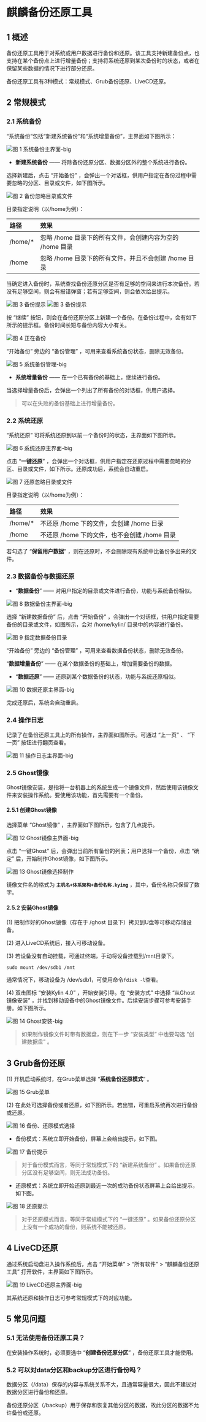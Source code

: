 # 麒麟备份还原工具

## 1 概述

备份还原工具用于对系统或用户数据进行备份和还原。该工具支持新建备份点，也支持在某个备份点上进行增量备份；支持将系统还原到某次备份时的状态，或者在保留某些数据的情况下进行部分还原。

备份还原工具有3种模式：常规模式、Grub备份还原、LiveCD还原。

## 2 常规模式

### 2.1 系统备份

“系统备份”包括“新建系统备份”和“系统增量备份”，主界面如下图所示：

![图 1 系统备份主界面-big](image/1.png)

- **新建系统备份** —— 将除备份还原分区、数据分区外的整个系统进行备份。

选择新建后，点击 “开始备份” ，会弹出一个对话框，供用户指定在备份过程中需要忽略的分区、目录或文件，如下图所示。

![图 2 备份忽略目录或文件](image/2.png)

目录指定说明（以/home为例）：

|  路径 | 效果  |
| :------------ | :------------ |
| /home/\*  |  忽略 /home 目录下的所有文件，会创建内容为空的 /home 目录 |
| /home  | 忽略 /home 目录下的所有文件，并且不会创建 /home 目录  |

当确定进入备份时，系统查找备份还原分区是否有足够的空间来进行本次备份。若没有足够空间，则会有报错弹窗；若有足够空间，则会依次给出提示。
 
![图 3 备份提示](image/3.png)
![图 3 备份提示](image/3-2.png)

按 “继续” 按钮，则会在备份还原分区上新建一个备份。在备份过程中，会有如下所示的提示框。备份时间长短与备份内容大小有关。

![图 4 正在备份](image/4.png)

“开始备份” 旁边的 “备份管理” ，可用来查看系统备份状态，删除无效备份。

![图 5 系统备份管理-big](image/5.png)

- **系统增量备份** —— 在一个已有备份的基础上，继续进行备份。

当选择增量备份后，会弹出一个列出了所有备份的对话框，供用户选择。

> 可以在失败的备份基础上进行增量备份。

### 2.2 系统还原

“系统还原” 可将系统还原到以前一个备份时的状态，主界面如下图所示。

![图 6 系统还原主界面-big](image/6.png)

点击 “**一键还原**” ，会弹出一个对话框，供用户指定在还原过程中需要忽略的分区、目录或文件，如下所示。还原成功后，系统会自动重启。

![图 7 还原忽略目录或文件](image/7.png)

目录指定说明（以/home为例）：

| 路径  | 效果  |
| :------------ | :------------ |
| /home/\*  | 不还原 /home 下的文件，会创建 /home 目录  |
| /home  | 不还原 /home 下的文件，也不会创建 /home 目录  |


若勾选了 “**保留用户数据**” ，则在还原时，不会删除现有系统中比备份多出来的文件。

### 2.3 数据备份与数据还原

- “**数据备份**” —— 对用户指定的目录或文件进行备份，功能与系统备份相似。

![图 8 数据备份主界面-big](image/8.png)

选择 “新建数据备份” 后，点击 “开始备份” ，会弹出一个对话框，供用户指定需要备份的目录或文件，如图所示，会对 /home/kylin/ 目录中的内容进行备份。

![图 9 指定数据备份目录](image/9.png)

“开始备份” 旁边的 “备份管理” ，可用来查看数据备份状态，删除无效备份。

“**数据增量备份**” —— 在某个数据备份的基础上，增加需要备份的数据。

- “**数据还原**” —— 还原到某个数据备份的状态，功能与系统还原相似。

![图 10 数据还原主界面-big](image/10.png)

完成还原后，系统会自动重启。

### 2.4 操作日志

记录了在备份还原工具上的所有操作，主界面如图所示。可通过 “上一页” 、 “下一页” 按钮进行翻页查看。

![图 11 操作日志主界面-big](image/11.png)

### 2.5 Ghost镜像

Ghost镜像安装，是指将一台机器上的系统生成一个镜像文件，然后使用该镜像文件来安装操作系统。要使用该功能，首先需要有一个备份。

#### 2.5.1 创建Ghost镜像

选择菜单 “Ghost镜像” ，主界面如下图所示，包含了几点提示。

![图 12 Ghost镜像主界面-big](image/12.png)

点击 “一键Ghost” 后，会弹出当前所有备份的列表；用户选择一个备份，点击 “确定” 后，开始制作Ghost镜像，如下图所示。
 
![图 13 Ghost镜像选择制作](image/13.png)

镜像文件名的格式为 **`主机名+体系架构+备份名称.kyimg`** ，其中，备份名称只保留了数字。

#### 2.5.2 安装Ghost镜像

(1) 把制作好的Ghost镜像（存在于 /ghost 目录下）拷贝到U盘等可移动存储设备。

(2) 进入LiveCD系统后，接入可移动设备。

(3) 若设备没有自动挂载，可通过终端，手动将设备挂载到/mnt目录下。

`sudo mount /dev/sdb1 /mnt`

通常情况下，移动设备为 /dev/sdb1，可使用命令`fdisk -l`查看。

(4) 双击图标 “安装Kylin 4.0” ，开始安装引导。在 “安装方式” 中选择 “从Ghost镜像安装” ，并找到移动设备中的Ghost镜像文件。后续安装步骤可参考安装手册。如下图所示。

![图 14 Ghost安装-big](image/14.png)

> 如果制作镜像文件时带有数据盘，则在下一步 “安装类型” 中也要勾选 “创建数据盘” 。

## 3 Grub备份还原
(1) 开机启动系统时，在Grub菜单选择 “**系统备份还原模式**” 。

![图 15 Grub菜单](image/15.png)

(2) 在此处可选择备份或者还原，如下图所示。若出错，可重启系统再次进行备份或还原。

![图 16 备份、还原模式选择](image/16.png)


- 备份模式：系统立即开始备份，屏幕上会给出提示，如下图。

![图 17 备份提示](image/17.png)

> 对于备份模式而言，等同于常规模式下的 “新建系统备份” 。如果备份还原分区没有足够空间，则无法成功备份。

- 还原模式：系统立即开始还原到最近一次的成功备份状态屏幕上会给出提示，如下图。

![图 18 还原提示](image/18.png)

> 对于还原模式而言，等同于常规模式下的 “一键还原” 。如果备份还原分区上没有一个成功的备份，则系统不能被还原。

## 4 LiveCD还原

通过系统启动盘进入操作系统后，点击 “开始菜单” > “所有软件” > “麒麟备份还原工具” 打开软件，主界面如下图所示。

![图 19 LiveCD还原主界面-big](image/19.png)

其系统还原和操作日志可参考常规模式下的对应功能。

## 5 常见问题
### 5.1 无法使用备份还原工具？

在安装操作系统时，必须要选中 “**创建备份还原分区**” ，备份还原工具才能使用。

### 5.2 可以对data分区和backup分区进行备份吗？

数据分区（/data）保存的内容与系统关系不大，且通常容量很大，因此不建议对数据分区进行备份和还原。

备份还原分区（/backup）用于保存和恢复其他分区的数据，故此分区的数据不允许备份或还原。
